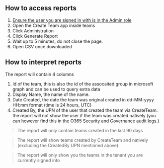 ## How to access reports

1. [Ensure the user you are signed in with is in the Admin role](ManagingUserRoles.md)
2. Open the Create Team app inside teams
3. Click Administration
4. Click Generate Report
5. Wait up to 5 minutes, do not close the page.
5. Open CSV once downloaded

## How to interpret reports

The report will contain 4 columns
1. Id of the team, this is also the id of the assocaited group in microsoft graph and can be used to query extra data
2. Display Name, the name of the name.
3. Date Created, the date the team was original created in dd-MM-yyyy HH:mm format (time is 24 hours, UTC)
4. Created By, the UPN of the user that created the team via CreateTeam. the report will not show the user if the team was created natively (you can however find this in the O365 Security and Governance audit logs.)

>The report will only contain teams created in the last 90 days

>The report will show teams created by CreateTeam and natively (excluding the CreatedBy UPN mentioned above)

>The report will only show you the teams in the tenant you are currently signed into
